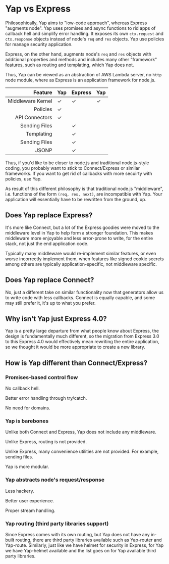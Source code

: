 # Yap vs Express

  Philosophically, Yap aims to "low-code approach", whereas Express "augments node".
  Yap uses promises and async functions to rid apps of callback hell and simplify error handling.
  It exposes its own `ctx.request` and `ctx.response` objects instead of node's `req` and `res` objects.
  Yap use policies for manage security application.

  Express, on the other hand, augments node's `req` and `res` objects with additional properties and methods
  and includes many other "framework" features, such as routing and templating, which Yap does not.

  Thus, Yap can be viewed as an abstraction of AWS Lambda server, no `http` node module, where as Express is an application framework for node.js.

| Feature           | Yap | Express | Yap     |
|------------------:|-----|---------|---------|
| Middleware Kernel | ✓   | ✓       | ✓       |
| Policies          | ✓   |         |         |
| API Connectors    | ✓   |         |         |
| Sending Files     |     | ✓       |         |
| Templating        |     | ✓       |         |
| Sending Files     |     | ✓       |         |
| JSONP             |     | ✓       |         |


  Thus, if you'd like to be closer to node.js and traditional node.js-style coding, you probably want to stick to Connect/Express or similar frameworks.
  If you want to get rid of callbacks with more secuirty with policies, use Yap.

  As result of this different philosophy is that traditional node.js "middleware", i.e. functions of the form `(req, res, next)`, are incompatible with Yap. Your application will essentially have to be rewritten from the ground, up.

## Does Yap replace Express?

  It's more like Connect, but a lot of the Express goodies
  were moved to the middleware level in Yap to help form
  a stronger foundation. This makes middleware more enjoyable
  and less error-prone to write, for the entire stack, not
  just the end application code.

  Typically many middleware would
  re-implement similar features, or even worse incorrectly implement them,
  when features like signed cookie secrets among others are typically application-specific,
  not middleware specific.

## Does Yap replace Connect?

  No, just a different take on similar functionality
  now that generators allow us to write code with less
  callbacks. Connect is equally capable, and some may still prefer it,
  it's up to what you prefer.

## Why isn't Yap just Express 4.0?

  Yap is a pretty large departure from what people know about Express,
  the design is fundamentally much different, so the migration from
  Express 3.0 to this Express 4.0 would effectively mean rewriting
  the entire application, so we thought it would be more appropriate
  to create a new library.

## How is Yap different than Connect/Express?

### Promises-based control flow

  No callback hell.

  Better error handling through try/catch.

  No need for domains.

### Yap is barebones

  Unlike both Connect and Express, Yap does not include any middleware.

  Unlike Express, routing is not provided.

  Unlike Express, many convenience utilities are not provided. For example, sending files.

  Yap is more modular.

### Yap abstracts node's request/response

  Less hackery.

  Better user experience.

  Proper stream handling.
  
### Yap routing (third party libraries support)

  Since Express comes with its own routing, but Yap does not have
  any in-built routing, there are third party libraries available such as
  Yap-router and Yap-route.
  Similarly, just like we have helmet for security in Express, for Yap
  we have Yap-helmet available and the list goes on for Yap available third
  party libraries.
